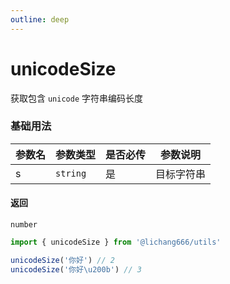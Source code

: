 ```yaml
---
outline: deep
---
```


# unicodeSize

获取包含 `unicode` 字符串编码长度

### 基础用法

| 参数名 | 参数类型 | 是否必传 | 参数说明   |
| ------ | -------- | -------- | ---------- |
| s      | `string` | 是       | 目标字符串 |

#### 返回

`number`

```ts
import { unicodeSize } from '@lichang666/utils'

unicodeSize('你好') // 2
unicodeSize('你好\u200b') // 3
```

